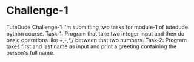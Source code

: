 # Challenge-1
TuteDude Challenge-1
I'm submitting two tasks for module-1 of tutedude python course.
Task-1:
  Program that take two integer input and then do basic operations like +,-,*,/ between that two numbers.
Task-2:
  Program takes first and last name as input and print a greeting containing the person's full name.
